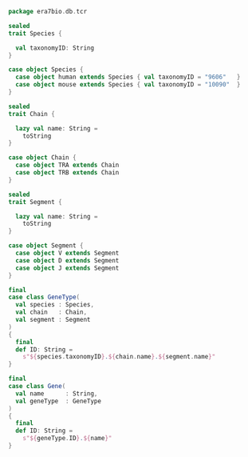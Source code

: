 
```scala
package era7bio.db.tcr

sealed
trait Species {

  val taxonomyID: String
}

case object Species {
  case object human extends Species { val taxonomyID = "9606"   }
  case object mouse extends Species { val taxonomyID = "10090"  }
}

sealed
trait Chain {

  lazy val name: String =
    toString
}

case object Chain {
  case object TRA extends Chain
  case object TRB extends Chain
}

sealed
trait Segment {

  lazy val name: String =
    toString
}

case object Segment {
  case object V extends Segment
  case object D extends Segment
  case object J extends Segment
}

final
case class GeneType(
  val species : Species,
  val chain   : Chain,
  val segment : Segment
)
{
  final
  def ID: String =
    s"${species.taxonomyID}.${chain.name}.${segment.name}"
}

final
case class Gene(
  val name      : String,
  val geneType  : GeneType
)
{
  final
  def ID: String =
    s"${geneType.ID}.${name}"
}

```




[test/scala/humanTRA.scala]: ../../test/scala/humanTRA.scala.md
[test/scala/outputData.scala]: ../../test/scala/outputData.scala.md
[test/scala/genericTests.scala]: ../../test/scala/genericTests.scala.md
[test/scala/inputData.scala]: ../../test/scala/inputData.scala.md
[test/scala/io.scala]: ../../test/scala/io.scala.md
[test/scala/humanTRB.scala]: ../../test/scala/humanTRB.scala.md
[main/scala/package.scala]: package.scala.md
[main/scala/model.scala]: model.scala.md
[main/scala/names.scala]: names.scala.md
[main/scala/data.scala]: data.scala.md